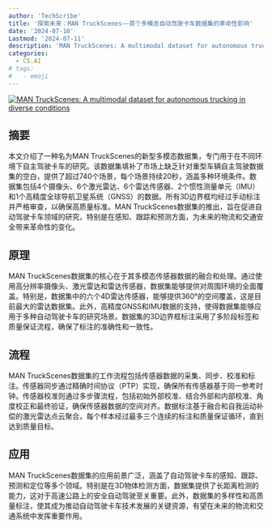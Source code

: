 ```yaml
---
author: 'TechScribe'
title: '探索未来：MAN TruckScenes——首个多模态自动驾驶卡车数据集的革命性影响'
date: '2024-07-10'
Lastmod: '2024-07-11'
description: 'MAN TruckScenes: A multimodal dataset for autonomous trucking in diverse conditions'
categories:
  - CS.AI
# tags:
#   - emoji
---
```


[![MAN TruckScenes: A multimodal dataset for autonomous trucking in diverse conditions](https://arxiv-research-1301205113.cos.ap-guangzhou.myqcloud.com/images/2407.07462v1.pdf_0.jpg)](https://arxiv.org/abs/2407.07462v1)

## 摘要

本文介绍了一种名为MAN TruckScenes的新型多模态数据集，专门用于在不同环境下自主驾驶卡车的研究。该数据集填补了市场上缺乏针对重型车辆自主驾驶数据集的空白，提供了超过740个场景，每个场景持续20秒，涵盖多种环境条件。数据集包括4个摄像头、6个激光雷达、6个雷达传感器、2个惯性测量单元（IMU）和1个高精度全球导航卫星系统（GNSS）的数据。所有3D边界框均经过手动标注并严格审查，以确保高质量标准。MAN TruckScenes数据集的推出，旨在促进自动驾驶卡车领域的研究，特别是在感知、跟踪和预测方面，为未来的物流和交通安全带来革命性的变化。<!--more-->

## 原理

MAN TruckScenes数据集的核心在于其多模态传感器数据的融合和处理。通过使用高分辨率摄像头、激光雷达和雷达传感器，数据集能够提供对周围环境的全面覆盖。特别是，数据集中的六个4D雷达传感器，能够提供360°的空间覆盖，这是目前最大的雷达数据集。此外，高精度GNSS和IMU数据的支持，使得数据集能够应用于多种自动驾驶卡车的研究场景。数据集的3D边界框标注采用了多阶段标签和质量保证流程，确保了标注的准确性和一致性。

## 流程

MAN TruckScenes数据集的工作流程包括传感器数据的采集、同步、校准和标注。传感器同步通过精确时间协议（PTP）实现，确保所有传感器基于同一参考时钟。传感器校准则通过多步骤流程，包括初始外部校准、结合外部和内部校准、角度校正和最终验证，确保传感器数据的空间对齐。数据标注基于融合和自我运动补偿的激光雷达点云聚合，每个样本经过最多三个连续的标注和质量保证循环，直到达到质量目标。

## 应用

MAN TruckScenes数据集的应用前景广泛，涵盖了自动驾驶卡车的感知、跟踪、预测和定位等多个领域。特别是在3D物体检测方面，数据集提供了长距离检测的能力，这对于高速公路上的安全自动驾驶至关重要。此外，数据集的多样性和高质量标注，使其成为推动自动驾驶卡车技术发展的关键资源，有望在未来的物流和交通系统中发挥重要作用。